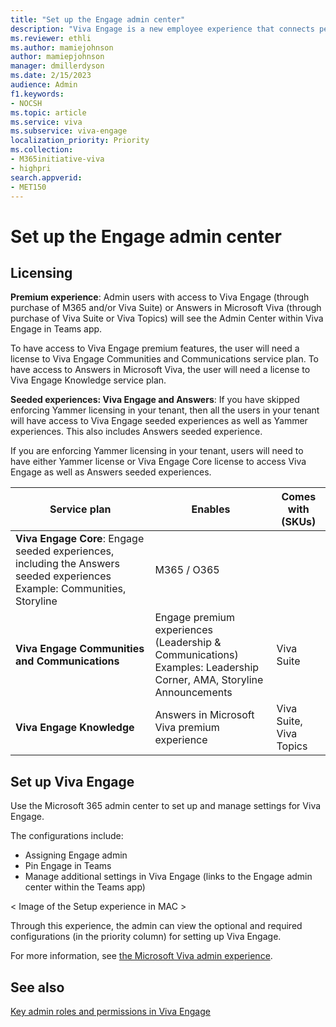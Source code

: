 ```yaml
---
title: "Set up the Engage admin center"
description: "Viva Engage is a new employee experience that connects people across the company—wherever and whenever they work—so that everyone is included and engaged."
ms.reviewer: ethli
ms.author: mamiejohnson
author: mamiepjohnson
manager: dmillerdyson
ms.date: 2/15/2023
audience: Admin
f1.keywords:
- NOCSH
ms.topic: article
ms.service: viva
ms.subservice: viva-engage
localization_priority: Priority
ms.collection:  
- M365initiative-viva
- highpri
search.appverid:
- MET150
---
```


# Set up the Engage admin center

## Licensing 

**Premium experience**: Admin users with access to Viva Engage (through purchase of M365 and/or Viva Suite) or Answers in Microsoft Viva (through purchase of Viva Suite or Viva Topics) will see the Admin Center within Viva Engage in Teams app.

To have access to Viva Engage premium features, the user will need a license to Viva Engage Communities and Communications service plan. To have access to Answers in Microsoft Viva, the user will need a license to Viva Engage Knowledge service plan.

**Seeded experiences: Viva Engage and Answers**: If you have skipped enforcing Yammer licensing in your tenant, then all the users in your tenant will have access to Viva Engage seeded experiences as well as Yammer experiences. This also includes Answers seeded experience.  

If you are enforcing Yammer licensing in your tenant, users will need to have either Yammer license or Viva Engage Core license to access Viva Engage as well as Answers seeded experiences.

|Service plan |Enables |Comes with (SKUs)|
|-------------------|---------|-------|
|**Viva Engage Core**: Engage seeded experiences, including the Answers seeded experiences  <br> Example: Communities, Storyline |M365 / O365|
|**Viva Engage Communities and Communications**|Engage premium experiences (Leadership & Communications) <br> Examples: Leadership Corner, AMA, Storyline Announcements |Viva Suite|
|**Viva Engage Knowledge**|Answers in Microsoft Viva premium experience |Viva Suite, Viva Topics|

## Set up Viva Engage
Use the Microsoft 365 admin center to set up and manage settings for Viva Engage.  

The configurations include:  
- Assigning Engage admin 
- Pin Engage in Teams  
- Manage additional settings in Viva Engage (links to the Engage admin center within the Teams app) 

< Image of the Setup experience in MAC >

Through this experience, the admin can view the optional and required configurations (in the priority column) for setting up Viva Engage.  

For more information, see [the Microsoft Viva admin experience](/viva/new-microsoft-viva-admin-experience).

## See also 

[Key admin roles and permissions in Viva Engage](/viva/engage/eac-key-admin-roles-permissions.md)
